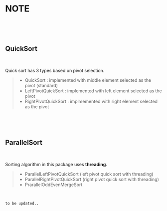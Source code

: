 

# NOTE

</br></br></br>

## QuickSort

</br>

Quick sort has 3 types based on pivot selection.


> - QuickSort : implemented with middle element selected as the pivot (standard)
> - LeftPivotQuickSort : implemented with left element selected as the pivot
> - RightPivotQuickSort : implmemented with right element selected as the pivot

</br></br></br>

## ParallelSort

</br>

Sorting algorithm in this package uses **threading**.


> - ParallelLeftPivotQuickSort (left pivot quick sort with threading)
> - ParallelRightPivotQuickSort (right pivot quick sort with threading)
> - PrarallelOddEvenMergeSort

</br>

`to be updated..`






